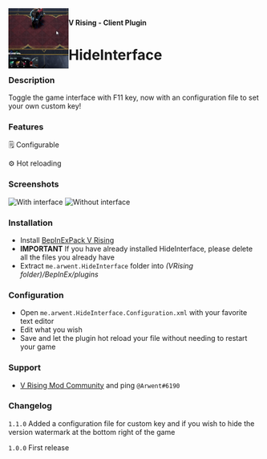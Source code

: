 <img width="120" height="120" align="left" src="./assets/hideinterface.png" alt="HideInterface Logo">

#### V Rising - Client Plugin

# HideInterface

### Description

Toggle the game interface with F11 key, now with an configuration file to set your own custom key!

### Features
🗒️ Configurable

⚙️ Hot reloading

### Screenshots
![With interface](https://i.imgur.com/pQv9MaU.png)
![Without interface](https://i.imgur.com/KpRqrvp.png)

### Installation
- Install [BepInExPack V Rising](https://v-rising.thunderstore.io/package/BepInEx/BepInExPack_V_Rising/)
- **IMPORTANT** If you have already installed HideInterface, please delete all the files you already have
- Extract ``me.arwent.HideInterface`` folder into _(VRising folder)/BepInEx/plugins_

### Configuration
- Open ``me.arwent.HideInterface.Configuration.xml`` with your favorite text editor
- Edit what you wish
- Save and let the plugin hot reload your file without needing to restart your game

### Support
- [V Rising Mod Community](https://discord.gg/CWzkHvekg3) and ping `@Arwent#6190`

### Changelog
`1.1.0` Added a configuration file for custom key and if you wish to hide the version watermark at the bottom right of the game

`1.0.0` First release